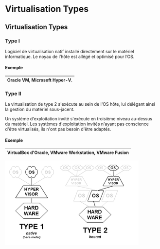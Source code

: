 # Virtualisation Types

## **Virtualisation Types**

### **Type I** 

Logiciel de virtualisation natif installé directement sur le matériel informatique. Le noyau de l’hôte est allégé et optimisé pour l’OS.

#### **Exemple**

| **Oracle VM, Microsoft Hyper-V.** |
| :--- |


### **Type II**

La virtualisation de type 2 s'exécute au sein de l'OS hôte, lui délégant ainsi la gestion du matériel sous-jacent.

Un système d'exploitation invité s'exécute en troisième niveau au-dessus du matériel. Les systèmes d'exploitation invités n'ayant pas conscience d'être virtualisés, ils n'ont pas besoin d'être adaptés.

#### **Exemple**

| **VirtualBox d'Oracle, VMware Workstation, VMware Fusion** |
| :--- |


![](../.gitbook/assets/capture.png)

